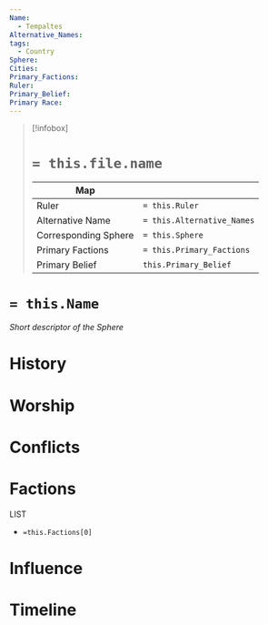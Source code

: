 ```yaml
---
Name:
  - Tempaltes
Alternative_Names: 
tags:
  - Country
Sphere: 
Cities: 
Primary_Factions: 
Ruler: 
Primary_Belief: 
Primary Race:
---
```

> [!infobox]
> # `= this.file.name`
> | Map |  |
> | ---- | ---- |
> | Ruler | `= this.Ruler` |
> | Alternative Name | `= this.Alternative_Names`|
> |Corresponding Sphere | `= this.Sphere`|
> | Primary Factions | `= this.Primary_Factions `|
> |Primary Belief | `this.Primary_Belief` |
# `= this.Name`
*Short descriptor of the Sphere*
# History
# Worship
# Conflicts
# Factions
LIST
- `=this.Factions[0]`
# Influence
# Timeline
